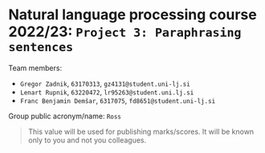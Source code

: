 # Natural language processing course 2022/23: `Project 3: Paraphrasing sentences`

Team members:
 * `Gregor Zadnik`, `63170313`, `gz4131@student.uni-lj.si`
 * `Lenart Rupnik`, `63220472`, `lr95263@student.uni.lj.si`
 * `Franc Benjamin Demšar`, `6317075`, `fd8651@student.uni-lj.si`
 
Group public acronym/name: `Ross`
 > This value will be used for publishing marks/scores. It will be known only to you and not you colleagues.
